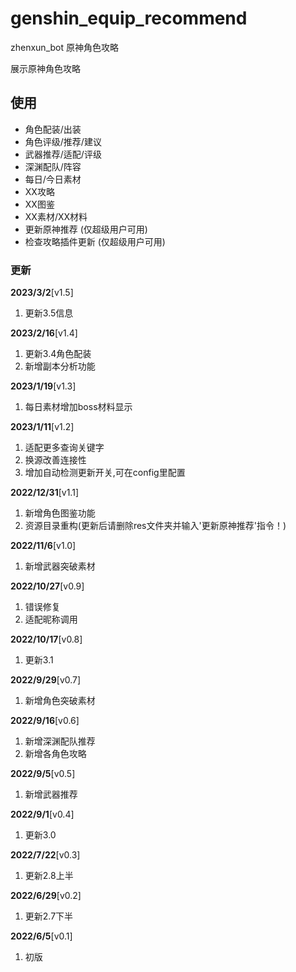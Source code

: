 # genshin_equip_recommend

zhenxun_bot 原神角色攻略

展示原神角色攻略

## 使用

- 角色配装/出装
- 角色评级/推荐/建议
- 武器推荐/适配/评级
- 深渊配队/阵容
- 每日/今日素材
- XX攻略
- XX图鉴
- XX素材/XX材料
- 更新原神推荐 (仅超级用户可用)
- 检查攻略插件更新 (仅超级用户可用)

### 更新

**2023/3/2**[v1.5]

1. 更新3.5信息

**2023/2/16**[v1.4]

1. 更新3.4角色配装
2. 新增副本分析功能

**2023/1/19**[v1.3]

1. 每日素材增加boss材料显示

**2023/1/11**[v1.2]

1. 适配更多查询关键字
2. 换源改善连接性
3. 增加自动检测更新开关,可在config里配置

**2022/12/31**[v1.1]

1. 新增角色图鉴功能
2. 资源目录重构(更新后请删除res文件夹并输入'更新原神推荐'指令！)

**2022/11/6**[v1.0]

1. 新增武器突破素材

**2022/10/27**[v0.9]

1. 错误修复
2. 适配昵称调用

**2022/10/17**[v0.8]

1. 更新3.1

**2022/9/29**[v0.7]

1. 新增角色突破素材

**2022/9/16**[v0.6]

1. 新增深渊配队推荐
2. 新增各角色攻略

**2022/9/5**[v0.5]

1. 新增武器推荐

**2022/9/1**[v0.4]

1. 更新3.0

**2022/7/22**[v0.3]

1. 更新2.8上半

**2022/6/29**[v0.2]

1. 更新2.7下半

**2022/6/5**[v0.1]

1. 初版